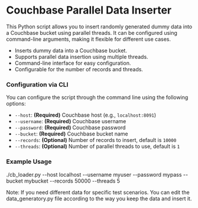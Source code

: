 # Couchbase Parallel Data Inserter

This Python script allows you to insert randomly generated dummy data into a Couchbase bucket using parallel threads. It can be configured using command-line arguments, making it flexible for different use cases.

- Inserts dummy data into a Couchbase bucket.
- Supports parallel data insertion using multiple threads.
- Command-line interface for easy configuration.
- Configurable for the number of records and threads.

### Configuration via CLI

You can configure the script through the command line using the following options:

- `--host`: **(Required)** Couchbase host (e.g., `localhost:8091`)
- `--username`: **(Required)** Couchbase username
- `--password`: **(Required)** Couchbase password
- `--bucket`: **(Required)** Couchbase bucket name
- `--records`: **(Optional)** Number of records to insert, default is `10000`
- `--threads`: **(Optional)** Number of parallel threads to use, default is `1`

### Example Usage

./cb_loader.py --host localhost --username myuser --password mypass --bucket mybucket --records 50000 --threads 5

Note: If you need different data for specific test scenarios. You can edit the data_generatory.py file according to the way you keep the data and insert it.
